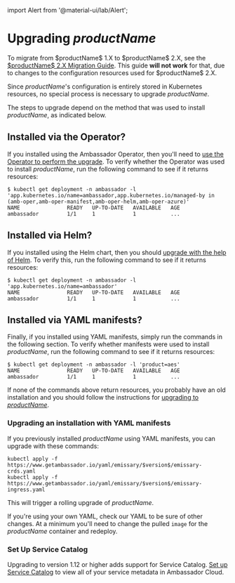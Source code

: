 import Alert from '@material-ui/lab/Alert';

# Upgrading $productName$

<Alert severity="warning">
  To migrate from $productName$ 1.X to $productName$ 2.X, see the <a href="../migrate-to-version-2">$productName$ 2.X Migration Guide</a>.
  This guide <b>will not work</b> for that, due to changes to the configuration resources used for $productName$ 2.X. 
</Alert>

Since $productName$'s configuration is entirely stored in Kubernetes resources, no special process
is necessary to upgrade $productName$.

The steps to upgrade depend on the method that was used to install $productName$, as indicated below.

## Installed via the Operator?

If you installed using the Ambassador Operator, then you'll need to [use the Operator to perform the upgrade](../aes-operator/#updates-by-the-operator).
To verify whether the Operator was used to install $productName$, run the following command
to see if it returns resources:
```
$ kubectl get deployment -n ambassador -l 'app.kubernetes.io/name=ambassador,app.kubernetes.io/managed-by in (amb-oper,amb-oper-manifest,amb-oper-helm,amb-oper-azure)' 
NAME               READY   UP-TO-DATE   AVAILABLE   AGE
ambassador         1/1     1            1           ...
```

## Installed via Helm?

If you installed using the Helm chart, then you should
[upgrade with the help of Helm](../helm/#upgrading-an-existing-installation).
To verify this, run the following command to see if it returns resources:
```
$ kubectl get deployment -n ambassador -l 'app.kubernetes.io/name=ambassador'
NAME               READY   UP-TO-DATE   AVAILABLE   AGE
ambassador         1/1     1            1           ...
```

## Installed via YAML manifests?

Finally, if you installed using YAML manifests, simply run the commands in the following section. To verify whether manifests were used to install $productName$, run the following command to see if it returns resources:
```
$ kubectl get deployment -n ambassador -l 'product=aes'
NAME               READY   UP-TO-DATE   AVAILABLE   AGE
ambassador         1/1     1            1           ...
```

If none of the commands above return resources, you probably have an old installation and you should follow
the instructions for [upgrading to $productName$](../upgrade-to-edge-stack/).

### Upgrading an installation with YAML manifests

If you previously installed $productName$ using YAML manifests, you can upgrade with
these commands:

```
kubectl apply -f https://www.getambassador.io/yaml/emissary/$version$/emissary-crds.yaml
kubectl apply -f https://www.getambassador.io/yaml/emissary/$version$/emissary-ingress.yaml
```

This will trigger a rolling upgrade of $productName$.

If you're using your own YAML, check our YAML to be sure of other changes.  At a minimum
you'll need to change the pulled `image` for the $productName$ container and redeploy.

### Set Up Service Catalog

Upgrading to version 1.12 or higher adds support for Service Catalog. [Set up Service Catalog](../../../tutorials/getting-started/#3-connect-your-cluster-to-ambassador-cloud) to view all of your service metadata in Ambassador Cloud.
